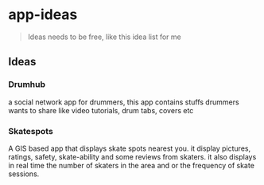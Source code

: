 # app-ideas

> Ideas needs to be free, like this idea list for me




## Ideas

### Drumhub

a social network app for drummers, this app contains stuffs drummers wants to share like video tutorials, drum tabs, covers etc

### Skatespots

A GIS based app that displays skate spots nearest you. it display pictures, ratings, safety, skate-ability and some reviews from skaters.
it also displays in real time the number of skaters in the area and or the frequency of skate sessions. 





